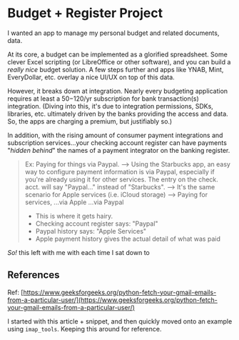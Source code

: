 # Budget + Register Project

I wanted an app to manage my personal budget and related documents, data.

At its core, a budget can be implemented as a glorified spreadsheet. Some clever Excel
scripting (or LibreOffice or other software), and you can build a _really nice_ budget
solution. A few steps further and apps like YNAB, Mint, EveryDollar, etc. overlay a 
nice UI/UX on top of this data.

However, it breaks down at integration. Nearly every budgeting application requires at
least a $50-$120/yr subscription for bank transaction(s) integration. (Diving into this,
it's due to integration permissions, SDKs, libraries, etc. ultimately driven by the banks
providing the access and data. So, the apps are charging a premium, but justifiably so.)

In addition, with the rising amount of consumer payment integrations and subscription 
services...your checking account register can have payments "_hidden behind_" the names
of a payment integrator on the banking register.

> Ex: Paying for things via Paypal. 
> --> Using the Starbucks app, an easy way to configure payment information is via Paypal,
especially if you're already using it for other services. The entry on the check. acct. 
will say "Paypal..." instead of "Starbucks".
> --> It's the same scenario for Apple services (i.e. iCloud storage)
> --> Paying for services, ...via Apple ...via Paypal
>   - This is where it gets hairy.
>   - Checking account register says: "Paypal"
>   - Paypal history says: "Apple Services"
>   - Apple payment history gives the actual detail of what was paid

_*So!*_ this left with me with each time I sat down to 


## References

Ref: [https://www.geeksforgeeks.org/python-fetch-your-gmail-emails-from-a-particular-user/](https://www.geeksforgeeks.org/python-fetch-your-gmail-emails-from-a-particular-user/)

I started with this article + snippet, and then quickly moved onto an example using `imap_tools`. 
Keeping this around for reference.